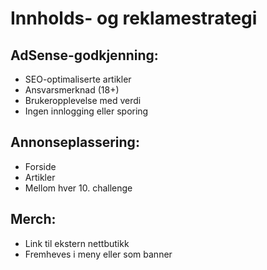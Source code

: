 # Innholds- og reklamestrategi

## AdSense-godkjenning:
- SEO-optimaliserte artikler
- Ansvarsmerknad (18+)
- Brukeropplevelse med verdi
- Ingen innlogging eller sporing

## Annonseplassering:
- Forside
- Artikler
- Mellom hver 10. challenge

## Merch:
- Link til ekstern nettbutikk
- Fremheves i meny eller som banner